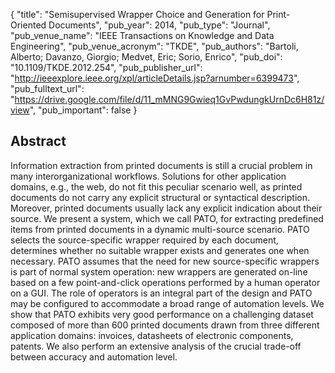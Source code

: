 {
  "title": "Semisupervised Wrapper Choice and Generation for Print-Oriented Documents",
  "pub_year": 2014,
  "pub_type": "Journal",
  "pub_venue_name": "IEEE Transactions on Knowledge and Data Engineering",
  "pub_venue_acronym": "TKDE",
  "pub_authors": "Bartoli, Alberto; Davanzo, Giorgio; Medvet, Eric; Sorio, Enrico",
  "pub_doi": "10.1109/TKDE.2012.254",
  "pub_publisher_url": "http://ieeexplore.ieee.org/xpl/articleDetails.jsp?arnumber=6399473",
  "pub_fulltext_url": "https://drive.google.com/file/d/11_mMNG9Gwieq1GvPwdungkUrnDc6H81z/view",
  "pub_important": false
}

## Abstract
Information extraction from printed documents is still a crucial problem in many interorganizational workflows. Solutions for other application domains, e.g., the web, do not fit this peculiar scenario well, as printed documents do not carry any explicit structural or syntactical description. Moreover, printed documents usually lack any explicit indication about their source. We present a system, which we call PATO, for extracting predefined items from printed documents in a dynamic multi-source scenario. PATO selects the source-specific wrapper required by each document, determines whether no suitable wrapper exists and generates one when necessary. PATO assumes that the need for new source-specific wrappers is part of normal system operation: new wrappers are generated on-line based on a few point-and-click operations performed by a human operator on a GUI. The role of operators is an integral part of the design and PATO may be configured to accommodate a broad range of automation levels. We show that PATO exhibits very good performance on a challenging dataset composed of more than 600 printed documents drawn from three different application domains: invoices, datasheets of electronic components, patents. We also perform an extensive analysis of the crucial trade-off between accuracy and automation level.
